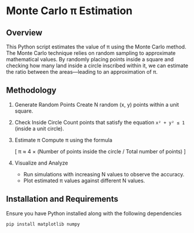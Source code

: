 # Monte Carlo π Estimation

## Overview
This Python script estimates the value of π using the Monte Carlo method. The Monte Carlo technique relies on random sampling to approximate mathematical values. By randomly placing points inside a square and checking how many land inside a circle inscribed within it, we can estimate the ratio between the areas—leading to an approximation of π.

## Methodology
1. Generate Random Points Create N random (x, y) points within a unit square.
2. Check Inside Circle Count points that satisfy the equation `x² + y² ≤ 1` (inside a unit circle).
3. Estimate π Compute π using the formula

   [
        π ≈ 4 × (Number of points inside the circle / Total number of points)
   ]

4. Visualize and Analyze
   - Run simulations with increasing N values to observe the accuracy.
   - Plot estimated π values against different N values.

## Installation and Requirements
Ensure you have Python installed along with the following dependencies

```bash
pip install matplotlib numpy